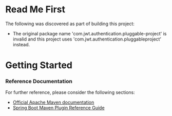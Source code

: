# Read Me First
The following was discovered as part of building this project:

* The original package name 'com.jwt.authentication.pluggable-project' is invalid and this project uses 'com.jwt.authentication.pluggableproject' instead.

# Getting Started

### Reference Documentation
For further reference, please consider the following sections:

* [Official Apache Maven documentation](https://maven.apache.org/guides/index.html)
* [Spring Boot Maven Plugin Reference Guide](https://docs.spring.io/spring-boot/docs/2.1.12.RELEASE/maven-plugin/)

